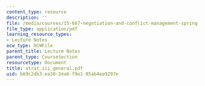 ```yaml
---
content_type: resource
description: ''
file: /media/courses/15-667-negotiation-and-conflict-management-spring-2001/b69c2db3ea302ea6f9e185ab4ea9297e_strat_iii_general.pdf
file_type: application/pdf
learning_resource_types:
- Lecture Notes
ocw_type: OCWFile
parent_title: Lecture Notes
parent_type: CourseSection
resourcetype: Document
title: strat_iii_general.pdf
uid: b69c2db3-ea30-2ea6-f9e1-85ab4ea9297e
---
```

